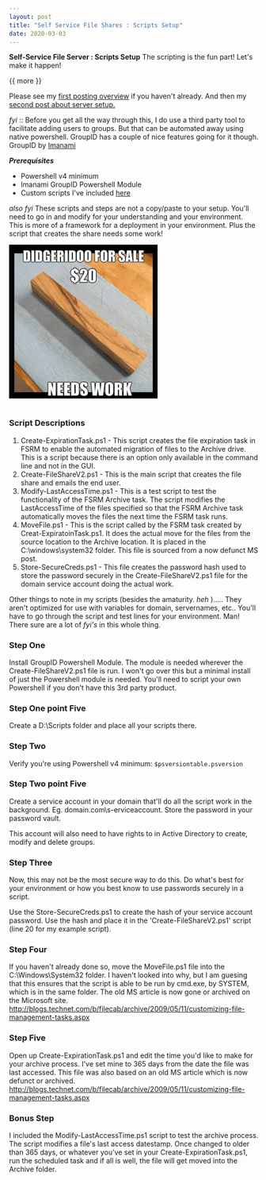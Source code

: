 ```yaml
---
layout: post
title: "Self Service File Shares : Scripts Setup"
date: 2020-03-03
---
```


**Self-Service File Server : Scripts Setup**  The scripting is the fun part!  Let's make it happen!

{{ more }}

Please see my [first posting overview](https://soccershoe.github.io/JustAnotherAdmin/blog/2020/02/14/SelfServiceFileServer) if you haven't already.
And then my [second post about server setup.](https://soccershoe.github.io/JustAnotherAdmin/blog/2020/02/14/SelfServiceFileServer2)

_fyi_ ::  Before you get all the way through this, I do use a third party tool to facilitate adding users to groups.  But that can be automated away using native powershell.  GroupID has a couple of nice features going for it though.  GroupID by [Imanami](https://www.imanami.com/)

***Prerequisites***
* Powershell v4 minimum
* Imanami GroupID Powershell Module
* Custom scripts I've included [here](https://raw.githubusercontent.com/soccershoe/JustAnotherAdmin/master/files/Self-ServiceFileServer.zip)

_also fyi_ These scripts and steps are not a copy/paste to your setup.  You'll need to go in and modify for your understanding and your environment.  This is more of a framework for a deployment in your environment.  Plus the script that creates the share needs some work!  

![Alt NeedsWork](https://raw.githubusercontent.com/soccershoe/JustAnotherAdmin/master/images/needswork3.png)

### Script Descriptions ###
1. Create-ExpirationTask.ps1 - This script creates the file expiration task in FSRM to enable the automated migration of files to the Archive drive.  This is a script because there is an option only available in the command line and not in the GUI.
2. Create-FileShareV2.ps1 - This is the main script that creates the file share and emails the end user.  
3. Modify-LastAccessTime.ps1 - This is a test script to test the functionality of the FSRM Archive task.  The script modifies the LastAccessTime of the files specified so that the FSRM Archive task automatically moves the files the next time the FSRM task runs.
4. MoveFile.ps1 - This is the script called by the FSRM task created by Creat-ExpiratoinTask.ps1.  It does the actual move for the files from the source location to the Archive location.  It is placed in the C:\windows\system32 folder.  This file is sourced from a now defunct MS post.
5. Store-SecureCreds.ps1 - This file creates the password hash used to store the password securely in the Create-FileShareV2.ps1 file for the domain service account doing the actual work.  

Other things to note in my scripts (besides the amaturity. _heh_ ).....  They aren't optimized for use with variables for domain, servernames, etc.. You'll have to go through the script and test lines for your environment.  Man!  There sure are a lot of _fyi's_ in this whole thing.  

### Step One ###
Install GroupID Powershell Module.  The module is needed wherever the Create-FileShareV2.ps1 file is run.  I won't go over this but a minimal install of just the Powershell module is needed.  You'll need to script your own Powershell if you don't have this 3rd party product.

### Step One point Five ###
Create a D:\Scripts folder and place all your scripts there.  

### Step Two ###
Verify you're using Powershell v4 minimum:  `$psversiontable.psversion`

### Step Two point Five ###
Create a service account in your domain that'll do all the script work in the background.  Eg. domain.com\s-erviceaccount.  Store the password in your password vault.

This account will also need to have rights to in Active Directory to create, modify and delete groups.  

### Step Three ###
Now, this may not be the most secure way to do this.  Do what's best for your environment or how you best know to use passwords securely in a script.  

Use the Store-SecureCreds.ps1 to create the hash of your service account password.  Use the hash and place it in the 'Create-FileShareV2.ps1' script (line 20 for my example script). 

### Step Four ###
If you haven't already done so, move the MoveFile.ps1 file into the C:\Windows\System32 folder.  I haven't looked into why, but I am guesing that this ensures that the script is able to be run by cmd.exe, by SYSTEM, which is in the same folder.  The old MS article is now gone or archived on the Microsoft site.  http://blogs.technet.com/b/filecab/archive/2009/05/11/customizing-file-management-tasks.aspx

### Step Five ### 
Open up Create-ExpirationTask.ps1 and edit the time you'd like to make for your archive process.  I've set mine to 365 days from the date the file was last accessed.  This file was also based on an old MS article which is now defunct or archived.  
http://blogs.technet.com/b/filecab/archive/2009/05/11/customizing-file-management-tasks.aspx

### Bonus Step ###
I included the Modify-LastAccessTime.ps1 script to test the archive process.  The script modifies a file's last access datestamp.  Once changed to older than 365 days, or whatever you've set in your Create-ExpirationTask.ps1, run the scheduled task and if all is well, the file will get moved into the Archive folder.  

